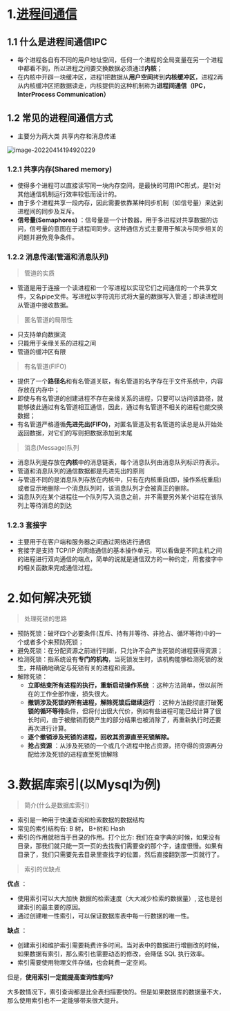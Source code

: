 # 1.[进程间通信](https://www.jianshu.com/p/c1015f5ffa74)

## 1.1 什么是进程间通信IPC

- 每个进程各自有不同的用户地址空间，任何一个进程的全局变量在另一个进程中都看不到，所以进程之间要交换数据必须通过**内核**；
- 在内核中开辟一块缓冲区，进程1把数据从**用户空间**拷到**内核缓冲区**，进程2再从内核缓冲区把数据读走，内核提供的这种机制称为**进程间通信（IPC，InterProcess Communication）**

## 1.2 常见的进程间通信方式

- 主要分为两大类 共享内存和消息传递

![image-20220414194920229](http://six-double-seven.oss-cn-beijing.aliyuncs.com/img/image-20220414194920229.png)

### 1.2.1 共享内存(Shared memory)

- 使得多个进程可以直接读写同一块内存空间，是最快的可用IPC形式，是针对其他通信机制运行效率较低而设计的。
- 由于多个进程共享一段内存，因此需要依靠某种同步机制（如信号量）来达到进程间的同步及互斥。
- **信号量(Semaphores)** ：信号量是一个计数器，用于多进程对共享数据的访问，信号量的意图在于进程间同步。这种通信方式主要用于解决与同步相关的问题并避免竞争条件。

### 1.2.2 消息传递(管道和消息队列)

>管道的实质

- 管道是用于连接一个读进程和一个写进程以实现它们之间通信的一个共享文件，又名pipe文件。写进程以字符流形式将大量的数据写入管道；即读进程则从管道中接收数据。

>匿名管道的局限性

- 只支持单向数据流
- 只能用于亲缘关系的进程之间
- 管道的缓冲区有限

>有名管道(FIFO)

- 提供了一个**路径名**和有名管道关联，有名管道的名字存在于文件系统中，内容存放在内存中；
- 即使与有名管道的创建进程不存在亲缘关系的进程，只要可以访问该路径，就能够彼此通过有名管道相互通信，因此，通过有名管道不相关的进程也能交换数据；
- 有名管道严格遵循**先进先出(FIFO)**，对匿名管道及有名管道的读总是从开始处返回数据，对它们的写则把数据添加到末尾

> 消息(Message)队列

- 消息队列是存放在**内核**中的消息链表，每个消息队列由消息队列标识符表示。
- 管道和消息队列的通信数据都是先进先出的原则
- 与管道不同的是消息队列存放在内核中，只有在内核重启(即，操作系统重启)或者显示地删除一个消息队列时，该消息队列才会被真正的删除。
- 消息队列在某个进程往一个队列写入消息之前，并不需要另外某个进程在该队列上等待消息的到达

### 1.2.3 套接字

- 主要用于在客户端和服务器之间通过网络进行通信
- 套接字是支持 TCP/IP 的网络通信的基本操作单元，可以看做是不同主机之间的进程进行双向通信的端点，简单的说就是通信双方的一种约定，用套接字中的相关函数来完成通信过程。

# 2.如何解决死锁

>处理死锁的思路

- 预防死锁：破坏四个必要条件(互斥、持有并等待、非抢占、循环等待)中的一个或者多个来预防死锁；
- 避免死锁：在分配资源之前进行判断，只允许不会产生死锁的进程获得资源；
- 检测死锁：指系统设有**专门的机构**，当死锁发生时，该机构能够检测死锁的发生，并精确地确定与死锁有关的进程和资源。
- 解除死锁：
  - **立即结束所有进程的执行，重新启动操作系统** ：这种方法简单，但以前所在的工作全部作废，损失很大。
  - **撤销涉及死锁的所有进程，解除死锁后继续运行** ：这种方法能彻底打破**死锁的循环等待**条件，但将付出很大代价，例如有些进程可能已经计算了很长时间，由于被撤销而使产生的部分结果也被消除了，再重新执行时还要再次进行计算。
  - **逐个撤销涉及死锁的进程，回收其资源直至死锁解除。**
  - **抢占资源** ：从涉及死锁的一个或几个进程中抢占资源，把夺得的资源再分配给涉及死锁的进程直至死锁解除

# 3.数据库索引(以Mysql为例)

>简介(什么是数据库索引)

- 索引是一种用于快速查询和检索数据的数据结构
- 常见的索引结构有: B 树， B+树和 Hash
- 索引的作用就相当于目录的作用。打个比方: 我们在查字典的时候，如果没有目录，那我们就只能一页一页的去找我们需要查的那个字，速度很慢。如果有目录了，我们只需要先去目录里查找字的位置，然后直接翻到那一页就行了。

> 索引的优缺点

**优点** ：

- 使用索引可以大大加快 数据的检索速度（大大减少检索的数据量）, 这也是创建索引的最主要的原因。
- 通过创建唯一性索引，可以保证数据库表中每一行数据的唯一性。

**缺点** ：

- 创建索引和维护索引需要耗费许多时间。当对表中的数据进行增删改的时候，如果数据有索引，那么索引也需要动态的修改，会降低 SQL 执行效率。
- 索引需要使用物理文件存储，也会耗费一定空间。

但是，**使用索引一定能提高查询性能吗?**

大多数情况下，索引查询都是比全表扫描要快的。但是如果数据库的数据量不大，那么使用索引也不一定能够带来很大提升。